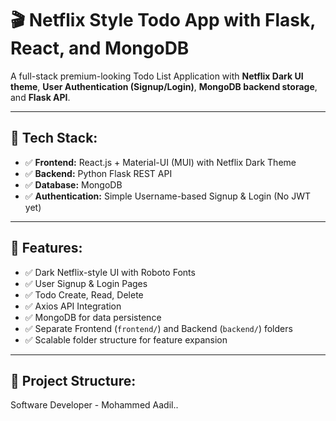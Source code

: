 # 🎬 Netflix Style Todo App with Flask, React, and MongoDB

A full-stack premium-looking Todo List Application with **Netflix Dark UI theme**, **User Authentication (Signup/Login)**, **MongoDB backend storage**, and **Flask API**.

---

## 📌 Tech Stack:

- ✅ **Frontend:** React.js + Material-UI (MUI) with Netflix Dark Theme  
- ✅ **Backend:** Python Flask REST API  
- ✅ **Database:** MongoDB  
- ✅ **Authentication:** Simple Username-based Signup & Login (No JWT yet)  

---

## 🎨 Features:

- ✅ Dark Netflix-style UI with Roboto Fonts  
- ✅ User Signup & Login Pages  
- ✅ Todo Create, Read, Delete  
- ✅ Axios API Integration  
- ✅ MongoDB for data persistence  
- ✅ Separate Frontend (`frontend/`) and Backend (`backend/`) folders  
- ✅ Scalable folder structure for feature expansion  

---

## 🚀 Project Structure:


Software Developer - Mohammed Aadil..

